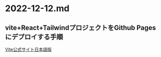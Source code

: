 # 2022-12-12.md

## vite+React+TailwindプロジェクトをGithub Pagesにデプロイする手順

[Vite公式サイト日本語版](https://ja.vitejs.dev/guide/static-deploy.html#github-pages)
